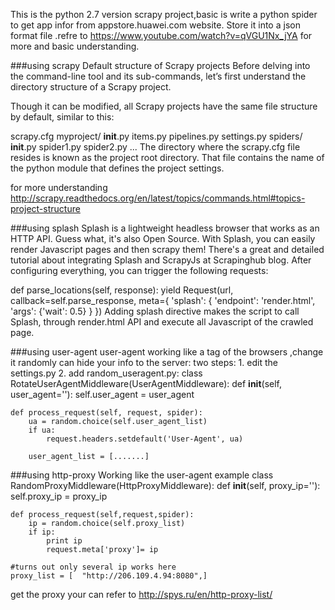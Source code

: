 This is the python 2.7 version scrapy project,basic is write a python spider to get app infor from appstore.huawei.com website. Store it into a json format file .refre to https://www.youtube.com/watch?v=qVGU1Nx_jYA for more and basic understanding.

###using scrapy
Default structure of Scrapy projects
Before delving into the command-line tool and its sub-commands, let’s first understand the directory structure of a Scrapy project.

Though it can be modified, all Scrapy projects have the same file structure by default, similar to this:

scrapy.cfg
myproject/
    __init__.py
    items.py
    pipelines.py
    settings.py
    spiders/
        __init__.py
        spider1.py
        spider2.py
        ...
The directory where the scrapy.cfg file resides is known as the project root directory. That file contains the name of the python module that defines the project settings. 

for more understanding http://scrapy.readthedocs.org/en/latest/topics/commands.html#topics-project-structure

###using splash
Splash is a lightweight headless browser that works as an HTTP API. Guess what, it's also Open Source. With Splash, you can easily render Javascript pages and then scrapy them!
There's a great and detailed tutorial about integrating Splash and ScrapyJs at Scrapinghub blog. After configuring everything, you can trigger the following requests:

def parse_locations(self, response):
    yield Request(url, callback=self.parse_response, meta={
                      'splash': {
                                  'endpoint': 'render.html',
                                  'args': {'wait': 0.5}
                      }
                })
Adding splash directive makes the script to call Splash, through render.html API and execute all Javascript of the crawled page.

###using user-agent
user-agent working like a tag of the browsers ,change it randomly can hide your info to the server:
two steps: 
         1. edit the settings.py 
         2. add random_useragent.py:
class RotateUserAgentMiddleware(UserAgentMiddleware):
    def __init__(self, user_agent=''):
        self.user_agent = user_agent

    def process_request(self, request, spider):
        ua = random.choice(self.user_agent_list)
        if ua:
            request.headers.setdefault('User-Agent', ua)

        user_agent_list = [.......]

###using http-proxy
Working like the user-agent 
example
class RandomProxyMiddleware(HttpProxyMiddleware):
    def __init__(self, proxy_ip=''):
        self.proxy_ip = proxy_ip

    def process_request(self,request,spider):
        ip = random.choice(self.proxy_list)
        if ip:
            print ip
            request.meta['proxy']= ip

    #turns out only several ip works here
    proxy_list = [  "http://206.109.4.94:8080",]

get the proxy your can refer to http://spys.ru/en/http-proxy-list/

